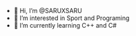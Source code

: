 - 👋 Hi, I’m @SARUXSARU
- 👀 I’m interested in Sport and Programing
- 🌱 I’m currently learning C++ and C#



